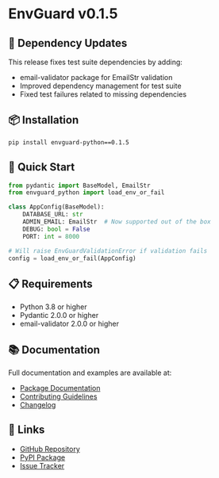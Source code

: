 # EnvGuard v0.1.5

## 🔧 Dependency Updates

This release fixes test suite dependencies by adding:
- email-validator package for EmailStr validation
- Improved dependency management for test suite
- Fixed test failures related to missing dependencies

## 📦 Installation

```bash
pip install envguard-python==0.1.5
```

## 🚀 Quick Start

```python
from pydantic import BaseModel, EmailStr
from envguard_python import load_env_or_fail

class AppConfig(BaseModel):
    DATABASE_URL: str
    ADMIN_EMAIL: EmailStr  # Now supported out of the box
    DEBUG: bool = False
    PORT: int = 8000

# Will raise EnvGuardValidationError if validation fails
config = load_env_or_fail(AppConfig)
```

## 📋 Requirements
- Python 3.8 or higher
- Pydantic 2.0.0 or higher
- email-validator 2.0.0 or higher

## 📚 Documentation
Full documentation and examples are available at:
- [Package Documentation](https://github.com/cschanhniem/EnvGuard/tree/main/packages/envguard-python#readme)
- [Contributing Guidelines](https://github.com/cschanhniem/EnvGuard/blob/main/CONTRIBUTING.md)
- [Changelog](https://github.com/cschanhniem/EnvGuard/blob/main/CHANGELOG.md)

## 🔗 Links
- [GitHub Repository](https://github.com/cschanhniem/EnvGuard)
- [PyPI Package](https://pypi.org/project/envguard-python/)
- [Issue Tracker](https://github.com/cschanhniem/EnvGuard/issues)
